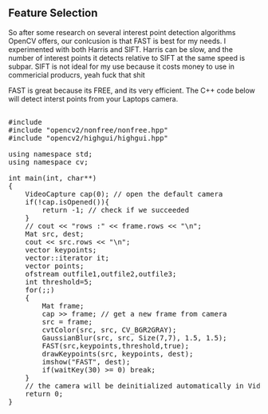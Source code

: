 <h2> Feature Selection </h2>

<p>
So after some research on several interest point detection algorithms OpenCV offers, our conlcusion is that FAST is best for my needs.  I experimented with both Harris and SIFT.  Harris can be slow, and the number of interest points it detects relative to SIFT at the same speed is subpar.  SIFT is not ideal for my use because it costs money to use in commericial producrs, yeah fuck that shit
</p>

<p>
FAST is great because its FREE, and its very efficient.  The C++ code below will detect interst points from your Laptops camera.
</p>

<pre>

#include <opencv2/opencv.hpp>
#include "opencv2/nonfree/nonfree.hpp"
#include "opencv2/highgui/highgui.hpp"

using namespace std;
using namespace cv;
  
int main(int, char**)
{
    VideoCapture cap(0); // open the default camera
    if(!cap.isOpened()){  
        return -1; // check if we succeeded
    }
    // cout << "rows :" << frame.rows << "\n";
    Mat src, dest;
    cout << src.rows << "\n";
    vector<KeyPoint> keypoints;
    vector<cv::KeyPoint>::iterator it;
    vector<cv::Point2f> points;
    ofstream outfile1,outfile2,outfile3;
    int threshold=5;
    for(;;)
    {
        Mat frame;
        cap >> frame; // get a new frame from camera
        src = frame;
        cvtColor(src, src, CV_BGR2GRAY);
        GaussianBlur(src, src, Size(7,7), 1.5, 1.5);
        FAST(src,keypoints,threshold,true);
        drawKeypoints(src, keypoints, dest);
        imshow("FAST", dest);
        if(waitKey(30) >= 0) break;
    }
    // the camera will be deinitialized automatically in VideoCapture destructor
    return 0;
}
</pre>

